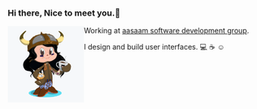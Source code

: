 ### Hi there, Nice to meet you.👋

<!--
**artmarydotir/artmarydotir** is a ✨ _special_ ✨ repository because its `README.md` (this file) appears on your GitHub profile.

Here are some ideas to get you started:

- 🔭 I’m currently working on ...
- 🌱 I’m currently learning ...
- 👯 I’m looking to collaborate on ...
- 🤔 I’m looking for help with ...
- 💬 Ask me about ...
- 📫 How to reach me: ...
- 😄 Pronouns: ...
- ⚡ Fun fact: ...
-->
<!-- <img src="https://github.com/artmarydotir/artmarydotir/blob/master/me.png" alt="me"> -->


<img align="left" width="150" height="150" src="https://github.com/artmarydotir/artmarydotir/blob/master/octocat.png">

Working at [aasaam software development group](https://github.com/aasaam).

I design and build user interfaces.
:computer:  :coffee:  :relaxed:

<!-- ![Github stats](https://github-readme-stats.vercel.app/api?username=artmarydotir) -->

<!-- ![Metrics](https://metrics.lecoq.io/artmarydotir?template=classic&followup=1&languages=1&pagespeed=1&pagespeed.detailed=false&pagespeed.screenshot=false&config.timezone=Asia%2FTehran) -->
